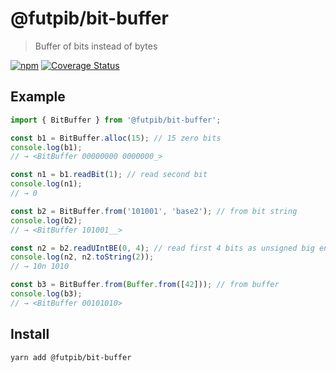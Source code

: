 # @futpib/bit-buffer

> Buffer of bits instead of bytes

[![npm](https://shields.io/npm/v/@futpib/bit-buffer)](https://www.npmjs.com/package/@futpib/bit-buffer) [![Coverage Status](https://coveralls.io/repos/github/futpib/bit-buffer/badge.svg?branch=master)](https://coveralls.io/github/futpib/bit-buffer?branch=master)

## Example

```typescript
import { BitBuffer } from '@futpib/bit-buffer';

const b1 = BitBuffer.alloc(15); // 15 zero bits
console.log(b1);
// → <BitBuffer 00000000 0000000_>

const n1 = b1.readBit(1); // read second bit
console.log(n1);
// → 0

const b2 = BitBuffer.from('101001', 'base2'); // from bit string
console.log(b2);
// → <BitBuffer 101001__>

const n2 = b2.readUIntBE(0, 4); // read first 4 bits as unsigned big endian
console.log(n2, n2.toString(2));
// → 10n 1010

const b3 = BitBuffer.from(Buffer.from([42])); // from buffer
console.log(b3);
// → <BitBuffer 00101010>
```

## Install

```
yarn add @futpib/bit-buffer
```
